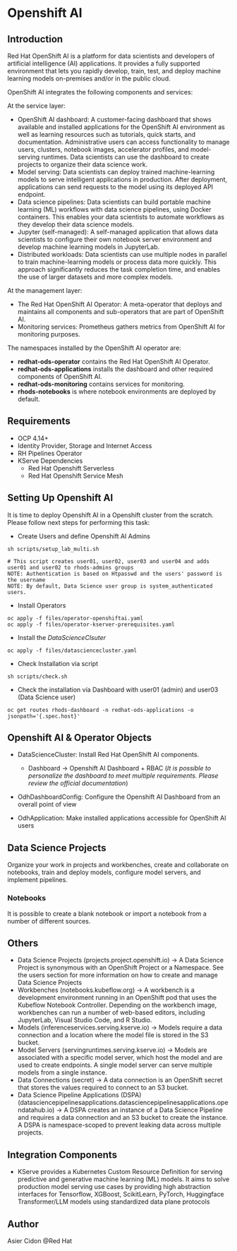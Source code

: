 # Openshift AI

## Introduction

Red Hat OpenShift AI is a platform for data scientists and developers of artificial intelligence (AI) applications. It provides a fully supported environment that lets you rapidly develop, train, test, and deploy machine learning models on-premises and/or in the public cloud.

OpenShift AI integrates the following components and services:

At the service layer:

* OpenShift AI dashboard: A customer-facing dashboard that shows available and installed applications for the OpenShift AI environment as well as learning resources such as tutorials, quick starts, and documentation. Administrative users can access functionality to manage users, clusters, notebook images, accelerator profiles, and model-serving runtimes. Data scientists can use the dashboard to create projects to organize their data science work.
* Model serving: Data scientists can deploy trained machine-learning models to serve intelligent applications in production. After deployment, applications can send requests to the model using its deployed API endpoint.
* Data science pipelines: Data scientists can build portable machine learning (ML) workflows with data science pipelines, using Docker containers. This enables your data scientists to automate workflows as they develop their data science models.
* Jupyter (self-managed): A self-managed application that allows data scientists to configure their own notebook server environment and develop machine learning models in JupyterLab.
* Distributed workloads: Data scientists can use multiple nodes in parallel to train machine-learning models or process data more quickly. This approach significantly reduces the task completion time, and enables the use of larger datasets and more complex models.

At the management layer:

* The Red Hat OpenShift AI Operator: A meta-operator that deploys and maintains all components and sub-operators that are part of OpenShift AI.
* Monitoring services: Prometheus gathers metrics from OpenShift AI for monitoring purposes.

The namespaces installed by the OpenShift AI operator are:

* __redhat-ods-operator__ contains the Red Hat OpenShift AI Operator.
* __redhat-ods-applications__ installs the dashboard and other required components of OpenShift AI.
* __redhat-ods-monitoring__ contains services for monitoring.
* __rhods-notebooks__ is where notebook environments are deployed by default.

## Requirements

* OCP 4.14+
* Identity Provider, Storage and Internet Access
* RH Pipelines Operator
* KServe Dependencies
  * Red Hat Openshift Serverless
  * Red Hat Openshift Service Mesh


## Setting Up Openshift AI

It is time to deploy Openshift AI in a Openshift cluster from the scratch. Please follow next steps for performing this task:

* Create Users and define Openshift AI Admins

```$bash
sh scripts/setup_lab_multi.sh

# This script creates user01, user02, user03 and user04 and adds user01 and user02 to rhods-admins groups 
NOTE: Authentication is based on Htpasswd and the users' password is the username
NOTE: By default, Data Science user group is system_authenticated users.
```

* Install Operators

```$bash
oc apply -f files/operator-openshiftai.yaml
oc apply -f files/operator-kserver-prerequisites.yaml
```

* Install the _DataScienceClsuter_

```$bash
oc apply -f files/datasciencecluster.yaml
```

* Check Installation via script

```$bash
sh scripts/check.sh
```

* Check the installation vía Dashboard with user01 (admin) and user03 (Data Science user)

```$bash
oc get routes rhods-dashboard -n redhat-ods-applications -o jsonpath='{.spec.host}'
```

## Openshift AI & Operator Objects

* DataScienceCluster: Install Red Hat OpenShift AI components.
  * Dashboard -> Openshift AI Dashboard + RBAC (_It is possible to personalize the dashboard to meet multiple requirements. Please review the official documentation_)

* OdhDashboardConfig: Configure the Openshift AI Dashboard from an overall point of view

* OdhApplication: Make installed applications accessible for OpenShift AI users

## Data Science Projects

Organize your work in projects and workbenches, create and collaborate on notebooks, train and deploy models, configure model servers, and implement pipelines.

### Notebooks

It is possible to create a blank notebook or import a notebook from a number of different sources.

## Others

* Data Science Projects (projects.project.openshift.io) -> A Data Science Project is synonymous with an OpenShift Project or a Namespace. See the users section for more information on how to create and manage Data Science Projects
* Workbenches (notebooks.kubeflow.org) -> A workbench is a development environment running in an OpenShift pod that uses the Kubeflow Notebook Controller. Depending on the workbench image, workbenches can run a number of web-based editors, including JupyterLab, Visual Studio Code, and R Studio.
* Models (inferenceservices.serving.kserve.io) -> Models require a data connection and a location where the model file is stored in the S3 bucket.
* Model Servers (servingruntimes.serving.kserve.io) -> Models are associated with a specific model server, which host the model and are used to create endpoints. A single model server can serve multiple models from a single instance.
* Data Connections (secret) -> A data connection is an OpenShift secret that stores the values required to connect to an S3 bucket.
* Data Science Pipeline Applications (DSPA) (datasciencepipelinesapplications.datasciencepipelinesapplications.opendatahub.io) -> A DSPA creates an instance of a Data Science Pipeline and requires a data connection and an S3 bucket to create the instance. A DSPA is namespace-scoped to prevent leaking data across multiple projects.

## Integration Components

* KServe provides a Kubernetes Custom Resource Definition for serving predictive and generative machine learning (ML) models. It aims to solve production model serving use cases by providing high abstraction interfaces for Tensorflow, XGBoost, ScikitLearn, PyTorch, Huggingface Transformer/LLM models using standardized data plane protocols

## Author

Asier Cidon @Red Hat
